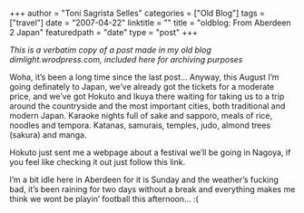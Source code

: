 +++
author = "Toni Sagrista Selles"
categories = ["Old Blog"]
tags = ["travel"]
date = "2007-04-22"
linktitle = ""
title = "oldblog: From Aberdeen 2 Japan" 
featuredpath = "date"
type = "post"
+++

*This is a verbatim copy of a post made in my old blog dimlight.wrodpress.com, included here for archiving purposes*

Woha, it’s been a long time since the last post… Anyway, this August I’m going definately to Japan, we’ve already got the tickets for a moderate price, and we’ve got Hokuto and Ikuya there waiting for taking us to a trip around the countryside and the most important cities, both traditional and modern Japan. Karaoke nights full of sake and sapporo, meals of rice, noodles and tempora. Katanas, samurais, temples, judo, almond trees (sakura) and manga.

Hokuto just sent me a webpage about a festival we’ll be going in Nagoya, if you feel like checking it out just follow this link.

I’m a bit idle here in Aberdeen for it is Sunday and the weather’s fucking bad, it’s been raining for two days without a break and everything makes me think we wont be playin’ football this afternoon… :(
